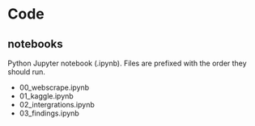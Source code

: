# Code

## notebooks
Python Jupyter notebook (.ipynb). Files are prefixed with the order they should run.

- 00_webscrape.ipynb
- 01_kaggle.ipynb
- 02_intergrations.ipynb
- 03_findings.ipynb



